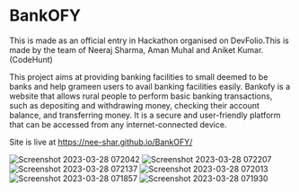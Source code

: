 # BankOFY
This is made as an official entry in Hackathon organised on DevFolio.This is made by the team of Neeraj Sharma, Aman Muhal and Aniket Kumar. (CodeHunt)

This project aims at providing banking facilities to small deemed to be banks and help grameen users to avail banking facilities easily.
Bankofy is a website that allows rural people to perform basic banking transactions, such as depositing and withdrawing money, checking their account balance, and transferring money. It is a secure and user-friendly platform that can be accessed from any internet-connected device.

Site is live at  https://nee-shar.github.io/BankOFY/

![Screenshot 2023-03-28 072042](https://user-images.githubusercontent.com/99169026/228106328-32380262-5d2b-41c7-bb72-49c85c959eab.jpg)
![Screenshot 2023-03-28 072207](https://user-images.githubusercontent.com/99169026/228106331-9e681691-83d5-4dfe-a895-fe09dc391c6b.jpg)
![Screenshot 2023-03-28 072137](https://user-images.githubusercontent.com/99169026/228106345-fe790c34-c226-496d-978e-58b13d9afb91.jpg)
![Screenshot 2023-03-28 072013](https://user-images.githubusercontent.com/99169026/228106350-c4f66175-4259-4fd9-9cd2-90f604d822e6.jpg)
![Screenshot 2023-03-28 071857](https://user-images.githubusercontent.com/99169026/228106354-198f003b-90e6-495b-87ab-da5cc193bdab.jpg)
![Screenshot 2023-03-28 071930](https://user-images.githubusercontent.com/99169026/228106362-4a47b2a4-983d-49d2-aaa6-d991881289f4.jpg)
